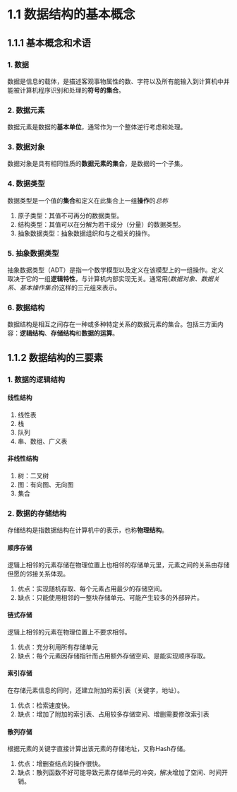 # 1.1 数据结构的基本概念

## 1.1.1 基本概念和术语

### 1. 数据

数据是信息的载体，是描述客观事物属性的数、字符以及所有能输入到计算机中并能被计算机程序识别和处理的**符号的集合**。

### 2. 数据元素

数据元素是数据的**基本单位**，通常作为一个整体逆行考虑和处理。

### 3. 数据对象

数据对象是具有相同性质的**数据元素的集合**，是数据的一个子集。

### 4. 数据类型

数据类型是一个值的**集合**和定义在此集合上一组**操作**的*总称*

1. 原子类型：其值不可再分的数据类型。
2. 结构类型：其值可以在分解为若干成分（分量）的数据类型。
3. 抽象数据类型：抽象数据组织和与之相关的操作。

### 5. 抽象数据类型

抽象数据类型（ADT）是指一个数学模型以及定义在该模型上的一组操作。定义取决于它的一组**逻辑特性**，与计算机内部实现无关。通常用(*数据对象、数据关系、基本操作集合*)这样的三元组来表示。

### 6. 数据结构

数据结构是相互之间存在一种或多种特定关系的数据元素的集合。包括三方面内容：**逻辑结构**、**存储结构**和**数据的运算**。

## 1.1.2 数据结构的三要素

### 1. 数据的逻辑结构

#### 线性结构

1. 线性表
2. 栈
3. 队列
4. 串、数组、广义表

#### 非线性结构

1. 树：二叉树
2. 图：有向图、无向图
3. 集合

### 2. 数据的存储结构

存储结构是指数据结构在计算机中的表示，也称**物理结构**。

#### 顺序存储

逻辑上相邻的元素存储在物理位置上也相邻的存储单元里，元素之间的关系由存储但愿的邻接关系体现。

1. 优点：实现随机存取、每个元素占用最少的存储空间。
2. 缺点：只能使用相邻的一整块存储单元、可能产生较多的外部碎片。

#### 链式存储

逻辑上相邻的元素在物理位置上不要求相邻。

1. 优点：充分利用所有存储单元
2. 缺点：每个元素因存储指针而占用额外存储空间、是能实现顺序存取。

#### 索引存储

在存储元素信息的同时，还建立附加的索引表（关键字，地址）。

1. 优点：检索速度快。
2. 缺点：增加了附加的索引表、占用较多存储空间、增删需要修改索引表

#### 散列存储

根据元素的关键字直接计算出该元素的存储地址，又称Hash存储。

1. 优点：增删查结点的操作很快。
2. 缺点：散列函数不好可能导致元素存储单元的冲突，解决增加了空间、时间开销。
